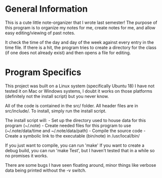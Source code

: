 # General Information
This is a cute little note-organizer that I wrote last semester!
The purpose of this program is to organize my notes for me, create notes for me, and allow easy editing/viewing of past notes.

It check the time of the day and day of the week against every entry in the time file.
If there is a hit, the program tries to create a directory for the class (if one does not already exist) and then opens a file for editing.


# Program Specifics
This project was built on a Linux system (specifically Ubuntu 18)
I have not tested it on Mac or Windows systems, I doubt it works on those platforms (definitely not the install script) but you never know.

All of the code is contained in the src/ folder.
All header files are in src/include/.
To install, simply run the install script.

The install script will:
	- Set up the directory used to house data for this program (\~/.note)
	- Create needed files for this program to use (\~/.note/data/time and \~/.note/data/path)
	- Compile the source code
	- Create a symbolic link to the executable (bin/note) in /usr/local/bin/

If you just want to compile, you can run 'make'
If you want to create a debug build, you can run 'make Test', but I haven't tested that in a while so no promises it works.

There are some bugs I have seen floating around, minor things like verbose data being printed without the -v switch.
